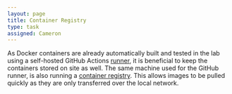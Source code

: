 ```yaml
---
layout: page
title: Container Registry
type: task
assigned: Cameron
---
```


As Docker containers are already automatically built and tested in the lab using a self-hosted GitHub Actions [runner](/runner.html), it is beneficial to keep the containers stored on site as well.
The same machine used for the GitHub runner, is also running a [container registry](https://hub.docker.com/_/registry).
This allows images to be pulled quickly as they are only transferred over the local network.